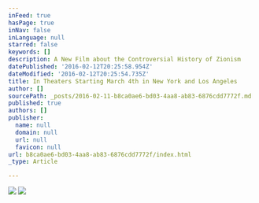```yaml
---
inFeed: true
hasPage: true
inNav: false
inLanguage: null
starred: false
keywords: []
description: A New Film about the Controversial History of Zionism
datePublished: '2016-02-12T20:25:58.954Z'
dateModified: '2016-02-12T20:25:54.735Z'
title: In Theaters Starting March 4th in New York and Los Angeles
author: []
sourcePath: _posts/2016-02-11-b8ca0ae6-bd03-4aa8-ab83-6876cdd7772f.md
published: true
authors: []
publisher:
  name: null
  domain: null
  url: null
  favicon: null
url: b8ca0ae6-bd03-4aa8-ab83-6876cdd7772f/index.html
_type: Article

---
```

![](https://the-grid-user-content.s3-us-west-2.amazonaws.com/8b21d463-64df-434f-8a7a-c47d64f8a03f.jpg)
![](https://the-grid-user-content.s3-us-west-2.amazonaws.com/c0fbfbc5-9ed7-40cf-8301-99029cf4b5d9.jpg)